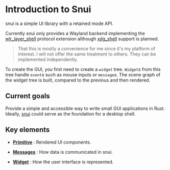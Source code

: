 # Introduction to Snui

snui is a simple UI library with a retained mode API.

Currently snui only provides a Wayland backend implementing the [wlr_layer_shell](https://wayland.app/protocols/wlr-layer-shell-unstable-v1) protocol extension although [xdg_shell](https://wayland.app/protocols/xdg-shell) support is planned.

> That this is mostly a convenience for me since it's my platform of interest. I will not offer the same treatment to others. They can be implemented independently.

To create the GUI, you first need to create a `widget` tree. `Widget`s from this tree handle `event`s such as mouse inputs or `message`s. The scene graph of the widget tree is built, compared to the previous and then rendered.


## Current goals

Provide a simple and accessible way to write small GUI applications in Rust. Ideally, [snui]() could serve as the foundation for a desktop shell.


## Key elements

- [**Primitive**](PRIMITIVE.md) : Rendered UI components.

- [**Messages**](MESSAGE.md) : How data is communicated in snui.

- [**Widget**](WIDGET.md) : How the user interface is represented.